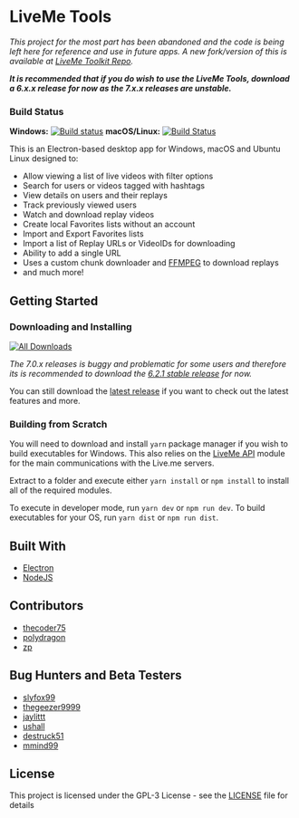 # LiveMe Tools

*This project for the most part has been abandoned and the code is being left here for reference and use in future apps.  A new fork/version of this is available at [LiveMe Toolkit Repo](https://github.com/polydragon/liveme-toolkit).*

***It is recommended that if you do wish to use the LiveMe Tools, download a 6.x.x release for now as the 7.x.x releases are unstable.***

### Build Status
**Windows:** [![Build status](https://ci.appveyor.com/api/projects/status/al0lo5cr41ssqd74/branch/master?svg=true)](https://ci.appveyor.com/project/thecoder75/liveme-tools/branch/master) **macOS/Linux:** [![Build Status](https://travis-ci.org/thecoder75/liveme-tools.svg?branch=master)](https://travis-ci.org/thecoder75/liveme-tools)

This is an Electron-based desktop app for Windows, macOS and Ubuntu Linux designed to:
- Allow viewing a list of live videos with filter options
- Search for users or videos tagged with hashtags
- View details on users and their replays
- Track previously viewed users
- Watch and download replay videos
- Create local Favorites lists without an account
- Import and Export Favorites lists
- Import a list of Replay URLs or VideoIDs for downloading
- Ability to add a single URL
- Uses a custom chunk downloader and [FFMPEG](/thecoder75/liveme-tools/blob/master/docs/ffmpeg.md) to download replays
- and much more!

## Getting Started

### Downloading and Installing

[![All Downloads](https://img.shields.io/github/downloads/thecoder75/liveme-tools/total.svg)](https://github.com/thecoder75/liveme-tools/releases)

*The 7.0.x releases is buggy and problematic for some users and therefore its is recommended to download the [6.2.1 stable release](https://github.com/thecoder75/liveme-tools/releases/tag/6.2.1) for now.*

You can still download the [latest release](https://github.com/thecoder75/liveme-tools/releases/latest) if you want to check out the latest features and more.

### Building from Scratch

You will need to download and install `yarn` package manager if you wish to build executables for Windows.  This also relies on the [LiveMe API](https://github.com/thecoder75/liveme-api) module for the main communications with the Live.me servers.

Extract to a folder and execute either `yarn install` or `npm install` to install all of the required modules.  

To execute in developer mode, run `yarn dev` or `npm run dev`.  To build executables for your OS, run `yarn dist` or `npm run dist`.

## Built With
* [Electron](http://electron.atom.io)
* [NodeJS](http://nodejs.org)

## Contributors
* [thecoder75](https://github.com/thecoder75)
* [polydragon](https://github.com/polydragon)
* [zp](https://github.com/zp)

## Bug Hunters and Beta Testers
* [slyfox99](https://github.com/slyfox99)
* [thegeezer9999](https://github.com/thegeezer9999)
* [jaylittt](https://github.com/jaylittt)
* [ushall](https://github.com/ushall)
* [destruck51](https://github.com/destruck51)
* [mmind99](https://github.com/mmind99)

## License
This project is licensed under the GPL-3 License - see the [LICENSE](LICENSE)
file for details
